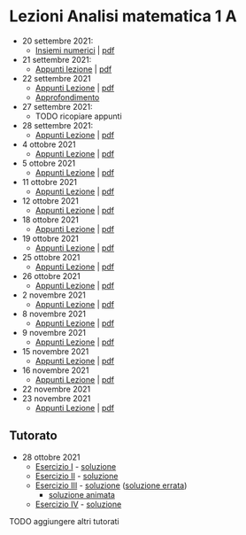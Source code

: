 # Lezioni Analisi matematica 1 A
- 20 settembre 2021: 
	- [Insiemi numerici](202109201140%20(20%20set%202021)%20-%20Insiemi%20numerici.md) | [pdf](202109201140.pdf)
- 21 settembre 2021:
	- [Appunti lezione](202109210840%20(21%20set%202021).md) | [pdf](202109210840.pdf)
- 22 settembre 2021
	- [Appunti Lezione](202109221052%20(22%20set%202021).md) | [pdf](202109221052.pdf)
	- [Approfondimento](202109231035%20-%20Appunti%20libro%20su%20Insiemi%20numerici.md)
- 27 settembre 2021:
	- TODO ricopiare appunti
- 28 settembre 2021:
	- [Appunti Lezione](202109280840%20(28%20set%202021).md) | [pdf](202109280840.pdf)
- 4 ottobre 2021
	- [Appunti Lezione](202110041045%20(4%20ott%202021).md) | [pdf](202110041045.pdf)
- 5 ottobre 2021
	- [Appunti Lezione](202110050853%20(05%20ott%202021).md) | [pdf](202110050853.pdf)
- 11 ottobre 2021
	- [Appunti Lezione](202110111030%20(11%20ott%202021).md) | [pdf](202110111030.pdf)
- 12 ottobre 2021
	- [Appunti Lezione](202110120850%20(12%20ott%202021).md) | [pdf](202110120850.pdf)
- 18 ottobre 2021
	- [Appunti Lezione](202110181045%20(18%20ott%202021).md) | [pdf](202110181045.pdf)
- 19 ottobre 2021
	- [Appunti Lezione](202110190840%20(19%20ott%202021).md) | [pdf](202110190840.pdf)
- 25 ottobre 2021
	- [Appunti Lezione](202110251030%20(25%20ott%202021).md) | [pdf](202110251030.pdf)
- 26 ottobre 2021	
	- [Appunti Lezione](202110260852%20(26%20ott%202021).md) | [pdf](202110260852.pdf)
- 2 novembre 2021
	- [Appunti Lezione](202111020830%20(02%20nov%202021).md) | [pdf](202111020830.pdf)
- 8 novembre 2021
	- [Appunti Lezione](202111081030%20(08%20nov%202021).md) | [pdf](202111081030.pdf)
- 9 novembre 2021
	- [Appunti Lezione](202111090830%20(09%20nov%202021).md) | [pdf](202111090830.pdf)
- 15 novembre 2021
	- [Appunti Lezione](202111150830%20(15%20nov%202021).md) | [pdf](202111150830.pdf)
- 16 novembre 2021
	- [Appunti Lezione](202111160853%20(16%20nov%202021).md) | [pdf](202111160853.pdf)
- 22 novembre 2021
- 23 novembre 2021
	- [Appunti Lezione](202111230830%20(23%20nov%202021).md) | [pdf](202111230830.pdf)

## Tutorato
- 28 ottobre 2021
	- [Esercizio I](reference%20manager/Scolastici/Gianluca%20Garello/Analisi%20matematica%201%20A%20-%20Tutorato%202021%2010%2028%20-%20Esercizio%20I%20(29)/Analisi%20matematica%201%20A%20-%20Tutorato%202021%2010%20-%20Gianluca%20Garello.pdf) - [soluzione](Esercizio%20I.pdf)
	- [Esercizio II](reference%20manager/Scolastici/Gianluca%20Garello/Analisi%20matematica%201%20A%20-%20Tutorato%202021%2010%2028%20-%20Esercizio%20II%20(31)/Analisi%20matematica%201%20A%20-%20Tutorato%202021%2010%20-%20Gianluca%20Garello.pdf) - [soluzione](Esercizio%20II.pdf)
	- [Esercizio III](reference%20manager/Scolastici/Gianluca%20Garello/Analisi%20matematica%201%20A%20-%20Tutorato%202021%2010%2028%20-%20Esercizio%20III%20(32)/Analisi%20matematica%201%20A%20-%20Tutorato%202021%2010%20-%20Gianluca%20Garello.pdf) - [soluzione](Esercizio%20III%20-%20v2.pdf) ([soluzione errata](Esercizio%20III.pdf))
		- [soluzione animata](https://www.desmos.com/calculator/707eqd0kuf)
	- [Esercizio IV](reference%20manager/Scolastici/Gianluca%20Garello/Analisi%20matematica%201%20A%20-%20Tutorato%202021%2010%2028%20-%20Esercizio%20IV%20(30)/Analisi%20matematica%201%20A%20-%20Tutorato%202021%2010%20-%20Gianluca%20Garello.pdf) - [soluzione](Esercizio%20IV.pdf)

TODO aggiungere altri tutorati